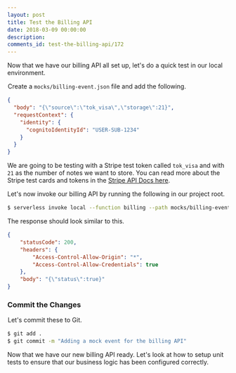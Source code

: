```yaml
---
layout: post
title: Test the Billing API
date: 2018-03-09 00:00:00
description:
comments_id: test-the-billing-api/172
---
```


Now that we have our billing API all set up, let's do a quick test in our local environment.

<img class="code-marker" src="/assets/s.png" />Create a `mocks/billing-event.json` file and add the following.

``` json
{
  "body": "{\"source\":\"tok_visa\",\"storage\":21}",
  "requestContext": {
    "identity": {
      "cognitoIdentityId": "USER-SUB-1234"
    }
  }
}
```

We are going to be testing with a Stripe test token called `tok_visa` and with `21` as the number of notes we want to store. You can read more about the Stripe test cards and tokens in the [Stripe API Docs here](https://stripe.com/docs/testing#cards).

Let's now invoke our billing API by running the following in our project root.

``` bash
$ serverless invoke local --function billing --path mocks/billing-event.json
```

The response should look similar to this.

``` json
{
    "statusCode": 200,
    "headers": {
        "Access-Control-Allow-Origin": "*",
        "Access-Control-Allow-Credentials": true
    },
    "body": "{\"status\":true}"
}
```

### Commit the Changes

<img class="code-marker" src="/assets/s.png" />Let's commit these to Git.

``` bash
$ git add .
$ git commit -m "Adding a mock event for the billing API"
```

Now that we have our new billing API ready. Let's look at how to setup unit tests to ensure that our business logic has been configured correctly.
